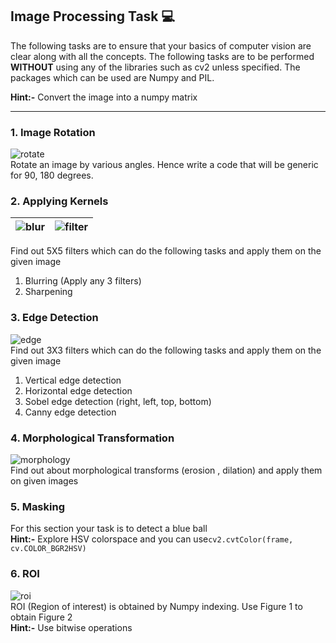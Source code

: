 ## Image Processing Task :computer:

The following tasks are to ensure that your basics of computer vision are clear along with all the concepts. 
The following tasks are to be performed **WITHOUT** using any of the libraries such as cv2 unless specified. 
The packages which can be used are Numpy and PIL. 

**Hint:-** Convert the image into a numpy matrix  

---
### 1. Image Rotation

![rotate](https://github.com/SRA-VJTI/practice-assignments/blob/master/Image-Processing/assets/rotate.png)  
Rotate an image by various angles. 
Hence write a code that will be generic for 90, 180 degrees.

### 2. Applying Kernels

|![blur](https://github.com/SRA-VJTI/practice-assignments/blob/master/Image-Processing/assets/blur.jpeg)|![filter](https://github.com/SRA-VJTI/practice-assignments/blob/master/Image-Processing/assets/filter.png)|
|:---:|:---:|

Find out 5X5  filters which can do the following tasks and apply them on the given image
1. Blurring (Apply any 3 filters)
2. Sharpening

### 3. Edge Detection

![edge](https://github.com/SRA-VJTI/practice-assignments/blob/master/Image-Processing/assets/edge-detection.png)  
Find out 3X3 filters which can do the following tasks and apply them on the given image
1. Vertical edge detection
2. Horizontal edge detection
3. Sobel edge detection (right, left, top, bottom)
4. Canny edge detection

### 4. Morphological Transformation

![morphology](https://github.com/SRA-VJTI/practice-assignments/blob/master/Image-Processing/assets/morphological.png)  
Find out about morphological transforms (erosion , dilation) and apply them on given images

### 5. Masking

For this section your task is to detect a blue ball  
**Hint:-** Explore HSV colorspace and you can use ​`cv2.cvtColor(frame, cv.COLOR_BGR2HSV)`

### 6. ROI

![roi](https://github.com/SRA-VJTI/practice-assignments/blob/master/Image-Processing/assets/roi.jpg)  
ROI (Region of interest) is obtained by Numpy indexing. Use Figure 1 to obtain Figure 2  
**Hint:-** Use bitwise operations
